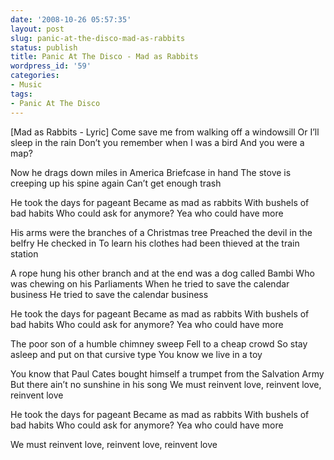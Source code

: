 ```yaml
---
date: '2008-10-26 05:57:35'
layout: post
slug: panic-at-the-disco-mad-as-rabbits
status: publish
title: Panic At The Disco - Mad as Rabbits
wordpress_id: '59'
categories:
- Music
tags:
- Panic At The Disco
---
```


[](http://vids.myspace.com/index.cfm?fuseaction=vids.individual&videoid=31108697)  

[Mad as Rabbits - Lyric]
Come save me from walking off a windowsill
Or I’ll sleep in the rain
Don’t you remember when I was a bird
And you were a map?

Now he drags down miles in America
Briefcase in hand
The stove is creeping up his spine again
Can’t get enough trash

He took the days for pageant
Became as mad as rabbits
With bushels of bad habits
Who could ask for anymore?
Yea who could have more

His arms were the branches of a Christmas tree
Preached the devil in the belfry
He checked in
To learn his clothes had been thieved at the train station

A rope hung his other branch
and at the end was a dog called Bambi
Who was chewing on his Parliaments
When he tried to save the calendar business
He tried to save the calendar business

He took the days for pageant
Became as mad as rabbits
With bushels of bad habits
Who could ask for anymore?
Yea who could have more

The poor son of a humble chimney sweep
Fell to a cheap crowd
So stay asleep and put on that cursive type
You know we live in a toy

You know that Paul Cates bought himself a trumpet from the Salvation Army
But there ain’t no sunshine in his song
We must reinvent love, reinvent love, reinvent love

He took the days for pageant
Became as mad as rabbits
With bushels of bad habits
Who could ask for anymore?
Yea who could have more

We must reinvent love, reinvent love, reinvent love 

